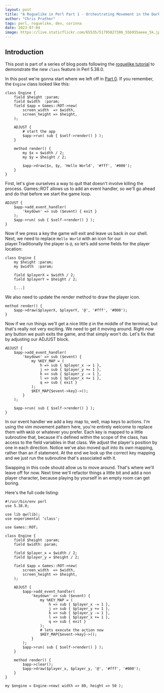 ```yaml
---
layout: post
title: "A Roguelike in Perl Part 1 - Orchestrating Movement in the Dark"
author: "Chris Prather"
tags: perl, roguelike, dev, corinna
date: 2023-07-04
image: https://live.staticflickr.com/65535/51795827306_55b955aeee_5k.jpg
---
```


## Introduction

This post is part of a series of blog posts following the [roguelike tutorial](https://www.rogueliketutorials.com/)
to demonstrate the new `class` feature in Perl 5.38.0.

In this post we're gonna start where we left off in [Part 0](https://chris.prather.org/perl-roguelike-part-0.html). If you
remember, the `Engine` class looked like this:

```
class Engine {
    field $height :param;
    field $width  :param;
    field $app = Games::ROT->new(
        screen_width  => $width,
        screen_height => $height,
    );

    ADJUST {
        # start the app
        $app->run( sub { $self->render() } );
    }

    method render() {
        my $x = $width / 2;
        my $y = $height / 2;

        $app->draw($x, $y, 'Hello World', '#fff', '#000');
    }
}

```

First, let's give ourselves a way to quit that doesn't involve killing the
process. Games::ROT allows us to add an event handler, so we'll go ahead and do
that before we start the game loop.

```
ADJUST {
    $app->add_event_handler(
        'keydown' => sub ($event) { exit }
    );
    $app->run( sub { $self->render() } );
}

```

Now if we press a key the game will exit and leave us back in our shell. Next,
we need to replace `Hello World` with an icon for our player.Traditionally the
player is `@`, so let’s add some fields for the player location:

```
class Engine {
    my $height :param;
    my $width  :param;

    field $playerX = $width / 2;
    field $playerY = $height / 2;

    [...]
```

We also need to update the render method to draw the player icon.

```
method render() {
    $app->draw($playerX, $playerY, '@', '#fff', '#000');
}
```

Now if we run things we'll get a nice little `@` in the middle of the terminal,
but that's really not very exciting. We need to get it moving around. Right now
any button we push exits the game, and that simply won't do. Let's fix that by
adjusting our ADJUST block.

```
ADJUST {
    $app->add_event_handler(
        'keydown' => sub ($event) {
            my %KEY_MAP = (
                h => sub { $player_x -= 1 },
                j => sub { $player_y += 1 },
                k => sub { $player_y -= 1 },
                l => sub { $player_x += 1 },
                q => sub { exit }
            );
            $KEY_MAP{$event->key}->();
        }
    );

    $app->run( sub { $self->render() } );
}
```

In our event handler we add a key map to, well, map keys to actions. I'm using
the vim movement pattern here, you're entirely welcome to replace them with
`WASD` or whatever you prefer. Each key is mapped to a little subroutine that,
because it's defined within the scope of the class, has access to the field
variables in that class. We adjust the player's position by one in each
direction. Notice we've also moved quit into its own mapping, rather than an if
statement. At the end we look up the correct key mapping and we just run the
subroutine that's associated with it.

Swapping in this code should allow us to move around. That's where we'll leave
off for now. Next time we'll refactor things a little bit and add a non player
character, because playing by yourself in an empty room can get boring.

Here's the full code listing:

```
#!/usr/bin/env perl
use 5.38.0;

use lib qw(lib);
use experimental 'class';

use Games::ROT;

class Engine {
    field $height :param;
    field $width: param;

    field $player_x = $width / 2;
    field $player_y = $height / 2;

    field $app = Games::ROT->new(
        screen_width  => $width,
        screen_height => $height,
    );

    ADJUST {
        $app->add_event_handler(
            'keydown' => sub ($event) {
                my %KEY_MAP = (
                    h => sub { $player_x -= 1 },
                    j => sub { $player_y += 1 },
                    k => sub { $player_y -= 1 },
                    l => sub { $player_x += 1 },
                    q => sub { exit }
                );
                # lets execute the action now
                $KEY_MAP{$event->key}->();
            }
        );
        $app->run( sub { $self->render() } );
    }

    method render() {
        $app->clear();
        $app->draw($player_x, $player_y, '@', '#fff', '#000');
    }
}

my $engine = Engine->new( width => 80, height => 50 );
```


